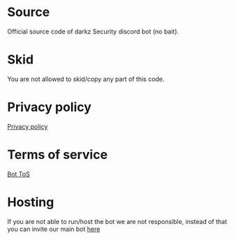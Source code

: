 # Source
Official source code of darkz Security discord bot (no bait).

# Skid
You are not allowed to skid/copy any part of this code.

# Privacy policy
[Privacy policy](https://docs.google.com/document/d/1ePlskdjmgLfvt1Jg0nHsr2Vwd55fPDahIk8Qm1C1PvA/edit?usp=drivesdk)

# Terms of service
[Bot ToS](https://docs.google.com/document/d/1w7i9mkymsDTkYk8sd7NuQFZn0fFOrRzqUfoXy9FpawU/edit?usp=drivesdk)

# Hosting
If you are not able to run/host the bot we are not responsible, instead of that you can invite our main bot [here](https://discord.com/oauth2/authorize?client_id=852919423018598430&permissions=2113268958&redirect_uri=https://discord.gg/7QHkdV9Zte&response_type=code&scope=bot)

